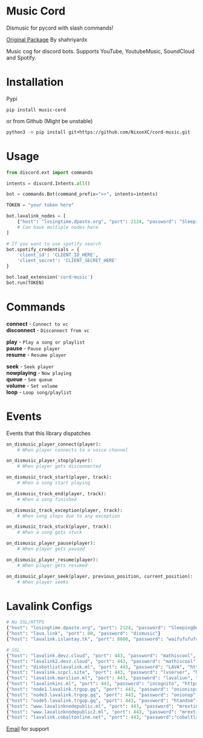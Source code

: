 # Music Cord

Dismusic for pycord with slash commands!

[Original Package](https://pypi.org/project/dismusic/) By shahriyardx

Music cog for discord bots. Supports YouTube, YoutubeMusic, SoundCloud and Spotify.

# Installation

Pypi

```
pip install music-cord
```

or from Github (Might be unstable)

```sh
python3 -m pip install git+https://github.com/NixonXC/cord-music.git
```

# Usage

```python
from discord.ext import commands

intents = discord.Intents.all()

bot = commands.Bot(command_prefix=">>", intents=intents)

TOKEN = "your token here"

bot.lavalink_nodes = [
    {"host": "losingtime.dpaste.org", "port": 2124, "password": "SleepingOnTrains"},
    # Can have multiple nodes here
]

# If you want to use spotify search
bot.spotify_credentials = {
    'client_id': 'CLIENT_ID_HERE',
    'client_secret': 'CLIENT_SECRET_HERE'
}

bot.load_extension('cord-music')
bot.run(TOKEN)
```

# Commands

**connect** - `Connect to vc` \
**disconnect** - `Disconnect from vc`

**play** - `Play a song or playlist` \
**pause** - `Pause player` \
**resume** - `Resume player`

**seek** - `Seek player` \
**nowplaying** - `Now playing` \
**queue** - `See queue` \
**volume** - `Set volume` \
**loop** - `Loop song/playlist`

# Events

Events that this library dispatches

```py
on_dismusic_player_connect(player):
    # When player connects to a voice channel

on_dismusic_player_stop(player):
    # When player gets disconnected

on_dismusic_track_start(player, track):
    # When a song start playing

on_dismusic_track_end(player, track):
    # When a song finished

on_dismusic_track_exception(player, track):
    # When song stops due to any exception

on_dismusic_track_stuck(player, track):
    # When a song gets stuck

on_dismusic_player_pause(player):
    # When player gets paused

on_dismusic_player_resume(player):
    # When player gets resumed

on_dismusic_player_seek(player, previous_position, current_position):
    # When player seeks
```

# Lavalink Configs

```py
# No SSL/HTTPS
{"host": "losingtime.dpaste.org", "port": 2124, "password": "SleepingOnTrains"}
{"host": "lava.link", "port": 80, "password": "dismusic"}
{"host": "lavalink.islantay.tk", "port": 8880, "password": "waifufufufu"}

# SSL
{"host": "lavalink.devz.cloud", "port": 443, "password": "mathiscool", "https": True},
{"host": "lavalink2.devz.cloud", "port": 443, "password": "mathiscool", "https": True},
{"host": "disbotlistlavalink.ml", "port": 443, "password": "LAVA", "https": True},
{"host": "lavalink.scpcl.site", "port": 443, "password": "lvserver", "https": True},
{"host": "lavalink.mariliun.ml", "port": 443, "password": "lavaliun", "https": True},
{"host": "lavalinkinc.ml", "port": 443, "password": "incognito", "https": True},
{"host": "node1.lavalink.trgop.gq", "port": 443, "password": "onionispro", "https": True},
{"host": "node3.lavalink.trgop.gq", "port": 443, "password": "onionop", "https": True},
{"host": "node5.lavalink.trgop.gq", "port": 443, "password": "htandsm", "https": True},
{"host": "www.lavalinknodepublic.ml", "port": 443, "password": "mrextinctcodes", "https": True},
{"host": "www.lavalinknodepublic2.ml", "port": 443, "password": "mrextinctcodes", "https": True},
{"host": "lavalink.cobaltonline.net", "port": 443, "password":"cobaltlavanode23@", "https": True},
```

[Email](mailto:pixiej@welcbot.ml) for support
